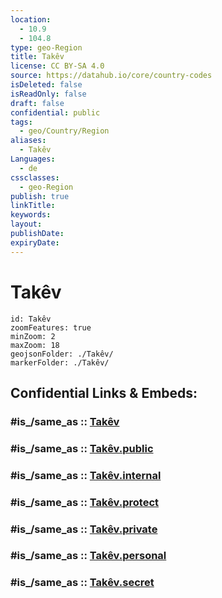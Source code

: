 ```yaml
---
location:
  - 10.9
  - 104.8
type: geo-Region
title: Takêv
license: CC BY-SA 4.0
source: https://datahub.io/core/country-codes
isDeleted: false
isReadOnly: false
draft: false
confidential: public
tags:
  - geo/Country/Region
aliases:
  - Takêv
Languages:
  - de
cssclasses:
  - geo-Region
publish: true
linkTitle:
keywords:
layout:
publishDate:
expiryDate:
---
```


# Takêv

```leaflet
id: Takêv
zoomFeatures: true 
minZoom: 2 
maxZoom: 18
geojsonFolder: ./Takêv/
markerFolder: ./Takêv/
```


## Confidential Links & Embeds: 

### #is_/same_as :: [Takêv](/_Standards/Earth/Continent/Asia/Asia~South~East/Cambodia/Provinces~Cambodia/Takêv.md) 

### #is_/same_as :: [Takêv.public](/_public/Earth/Continent/Asia/Asia~South~East/Cambodia/Provinces~Cambodia/Takêv.public.md) 

### #is_/same_as :: [Takêv.internal](/_internal/Earth/Continent/Asia/Asia~South~East/Cambodia/Provinces~Cambodia/Takêv.internal.md) 

### #is_/same_as :: [Takêv.protect](/_protect/Earth/Continent/Asia/Asia~South~East/Cambodia/Provinces~Cambodia/Takêv.protect.md) 

### #is_/same_as :: [Takêv.private](/_private/Earth/Continent/Asia/Asia~South~East/Cambodia/Provinces~Cambodia/Takêv.private.md) 

### #is_/same_as :: [Takêv.personal](/_personal/Earth/Continent/Asia/Asia~South~East/Cambodia/Provinces~Cambodia/Takêv.personal.md) 

### #is_/same_as :: [Takêv.secret](/_secret/Earth/Continent/Asia/Asia~South~East/Cambodia/Provinces~Cambodia/Takêv.secret.md)

